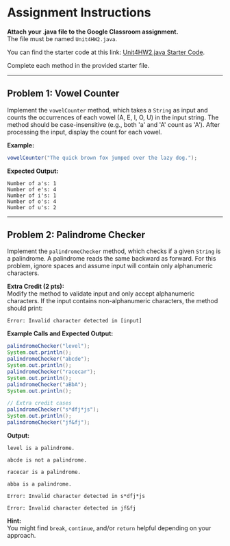 
# Assignment Instructions

**Attach your .java file to the Google Classroom assignment.**  
The file must be named `Unit4HW2.java`.

You can find the starter code at this link: [Unit4HW2.java Starter Code](https://github.com/WLHS-APCSA-2023/Unit-4-Code/blob/main/Unit4HW2.java).

Complete each method in the provided starter file.

---

## **Problem 1: Vowel Counter**

Implement the `vowelCounter` method, which takes a `String` as input and counts the occurrences of each vowel (A, E, I, O, U) in the input string. The method should be case-insensitive (e.g., both 'a' and 'A' count as 'A'). After processing the input, display the count for each vowel.

**Example:**

```java
vowelCounter("The quick brown fox jumped over the lazy dog.");
```

**Expected Output:**
```
Number of a's: 1  
Number of e's: 4  
Number of i's: 1  
Number of o's: 4  
Number of u's: 2  
```

---

## **Problem 2: Palindrome Checker**

Implement the `palindromeChecker` method, which checks if a given `String` is a palindrome. A palindrome reads the same backward as forward. For this problem, ignore spaces and assume input will contain only alphanumeric characters.

**Extra Credit (2 pts):**  
Modify the method to validate input and only accept alphanumeric characters. If the input contains non-alphanumeric characters, the method should print:
```
Error: Invalid character detected in [input]
```

**Example Calls and Expected Output:**

```java
palindromeChecker("level");
System.out.println();
palindromeChecker("abcde");
System.out.println();
palindromeChecker("racecar");
System.out.println();
palindromeChecker("aBbA");
System.out.println();

// Extra credit cases
palindromeChecker("s*dfj*js");
System.out.println();
palindromeChecker("jf&fj");
```

**Output:**
```
level is a palindrome.  

abcde is not a palindrome.  

racecar is a palindrome.  

abba is a palindrome.  

Error: Invalid character detected in s*dfj*js  

Error: Invalid character detected in jf&fj  
```

**Hint:**  
You might find `break`, `continue`, and/or `return` helpful depending on your approach.
